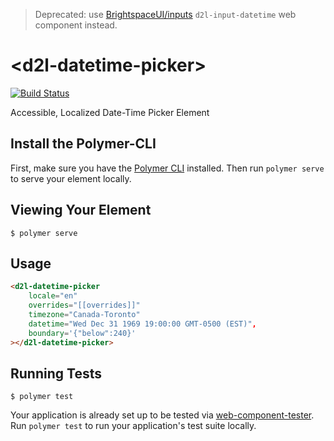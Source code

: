 > Deprecated: use [BrightspaceUI/inputs](https://github.com/BrightspaceUI/inputs) `d2l-input-datetime` web component instead.

# \<d2l-datetime-picker\>

[![Build Status](https://travis-ci.org/BrightspaceUI/datetime-picker.svg?branch=master)](https://travis-ci.org/BrightspaceUI/datetime-picker)

Accessible, Localized Date-Time Picker Element

## Install the Polymer-CLI

First, make sure you have the [Polymer CLI](https://www.npmjs.com/package/polymer-cli) installed. Then run `polymer serve` to serve your element locally.

## Viewing Your Element

```
$ polymer serve
```

## Usage

```html
<d2l-datetime-picker
	locale="en"
	overrides="[[overrides]]"
	timezone="Canada-Toronto"
	datetime="Wed Dec 31 1969 19:00:00 GMT-0500 (EST)",
	boundary='{"below":240}'
></d2l-datetime-picker>
```

## Running Tests

```
$ polymer test
```

Your application is already set up to be tested via [web-component-tester](https://github.com/Polymer/web-component-tester). Run `polymer test` to run your application's test suite locally.
